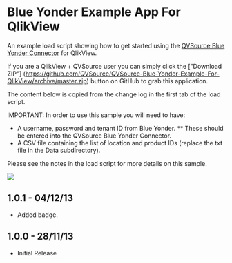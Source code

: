 Blue Yonder Example App For QlikView
====================================
An example load script showing how to get started using the [QVSource Blue Yonder Connector](http://wiki.qvsource.com/Blue-Yonder-Connector-For-QlikView.ashx) for QlikView.

If you are a QlikView + QVSource user you can simply click the ["Download ZIP"] (https://github.com/QVSource/QVSource-Blue-Yonder-Example-For-QlikView/archive/master.zip) button on GitHub to grab this application.

The content below is copied from the change log in the first tab of the load script.

IMPORTANT: In order to use this sample you will need to have:
* A username, password and tenant ID from Blue Yonder.
** These should be entered into the QVSource Blue Yonder Connector.
* A CSV file containing the list of location and product IDs (replace the txt file in the Data subdirectory).

Please see the notes in the load script for more details on this sample.

![](https://raw.github.com/QVSource/QVSource-Blue-Yonder-Example-For-QlikView/master/Screenshot.png)

1.0.1 - 04/12/13
----------------
* Added badge.

1.0.0 - 28/11/13
----------------
* Initial Release

